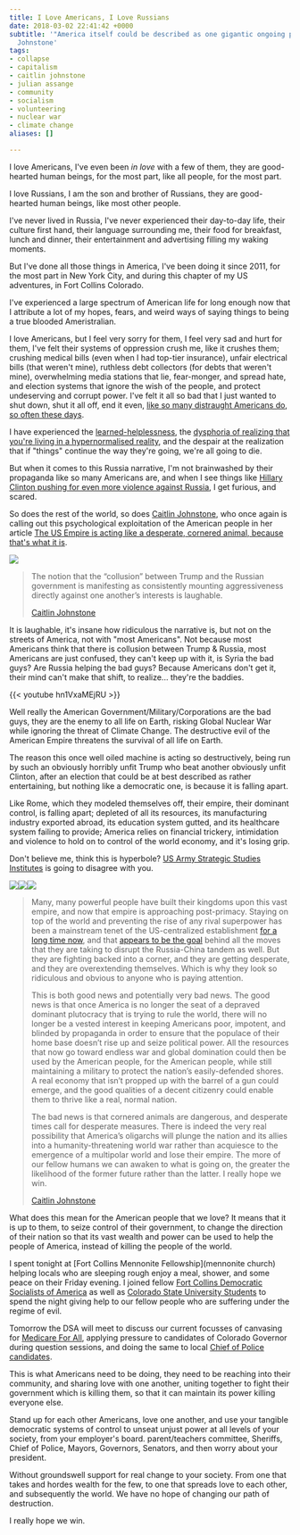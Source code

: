 ```yaml
---
title: I Love Americans, I Love Russians
date: 2018-03-02 22:41:42 +0000
subtitle: '"America itself could be described as one gigantic ongoing psyop" - Caitlin
  Johnstone'
tags:
- collapse
- capitalism
- caitlin johnstone
- julian assange
- community
- socialism
- volunteering
- nuclear war
- climate change
aliases: []

---
```

I love Americans, I've even been _in love_ with a few of them, they are good-hearted human beings, for the most part, like all people, for the most part.

I love Russians, I am the son and brother of Russians, they are good-hearted human beings, like most other people.

I've never lived in Russia, I've never experienced their day-to-day life, their culture first hand, their language surrounding me, their food for breakfast, lunch and dinner, their entertainment and advertising filling my waking moments.

But I've done all those things in America, I've been doing it since 2011, for the most part in New York City, and during this chapter of my US adventures, in Fort Collins Colorado.

I've experienced a large spectrum of American life for long enough now that I attribute a lot of my hopes, fears, and weird ways of saying things to being a true blooded Ameristralian.

I love Americans, but I feel very sorry for them, I feel very sad and hurt for them, I've felt their systems of oppression crush me, like it crushes them; crushing medical bills (even when I had top-tier insurance), unfair electrical bills (that weren't mine), ruthless debt collectors (for debts that weren't mine), overwhelming media stations that lie, fear-monger, and spread hate, and election systems that ignore the wish of the people, and protect undeserving and corrupt power. I've felt it all so bad that I just wanted to shut down, shut it all off, end it even, [like so many distraught Americans do, so often these days](https://www.theguardian.com/us-news/2017/oct/25/americas-opioid-crisis-how-prescription-drugs-sparked-a-national-trauma).

I have experienced the [learned-helplessness](https://en.wikipedia.org/wiki/Learned_helplessness), the [dysphoria of realizing that you're living in a hypernormalised reality](https://dirkkelly.com/hypernormalisation/adam-curtis-chapo-traphouse-donald-trump/), and the despair at the realization that if "things" continue the way they're going, we're all going to die.

But when it comes to this Russia narrative, I'm not brainwashed by their propaganda like so many Americans are, and when I see things like [Hillary Clinton pushing for even more violence against Russia](https://steemit.com/hillaryclinton/@caitlinjohnstone/hillary-demands-even-more-russia-escalations-from-trump-administration), I get furious, and scared.

So does the rest of the world, so does [Caitlin Johnstone](https://caitlinjohnstone.com), who once again is calling out this psychological exploitation of the American people in her article [The US Empire is acting like a desperate, cornered animal, because that's what it is](https://caitlinjohnstone.com/2018/03/02/the-us-empire-is-acting-like-a-desperate-cornered-animal-because-thats-what-it-is/).

![](/uploads/2018/03/03/wtf-clinton.png)

> The notion that the “collusion” between Trump and the Russian government is manifesting as consistently mounting aggressiveness directly against one another’s interests is laughable.
>
> [Caitlin Johnstone](https://caitlinjohnstone.com/2018/03/02/the-us-empire-is-acting-like-a-desperate-cornered-animal-because-thats-what-it-is/)

It is laughable, it's insane how ridiculous the narrative is, but not on the streets of America, not with "most Americans". Not because most Americans think that there is collusion between Trump & Russia, most Americans are just confused, they can't keep up with it, is Syria the bad guys? Are Russia helping the bad guys? Because Americans don't get it, their mind can't make that shift, to realize... they're the baddies.

{{< youtube hn1VxaMEjRU >}}

Well really the American Government/Military/Corporations are the bad guys, they are the enemy to all life on Earth, risking Global Nuclear War while ignoring the threat of Climate Change. The destructive evil of the American Empire threatens the survival of all life on Earth.

The reason this once well oiled machine is acting so destructively, being run by such an obviously horribly unfit Trump who beat another obviously unfit Clinton, after an election that could be at best described as rather entertaining, but nothing like a democratic one, is because it is falling apart.

Like Rome, which they modeled themselves off, their empire, their dominant control, is falling apart; depleted of all its resources, its manufacturing industry exported abroad, its education system gutted, and its healthcare system failing to provide; America relies on financial trickery, intimidation and violence to hold on to control of the world economy, and it's losing grip.

Don't believe me, think this is hyperbole? [US Army Strategic Studies Institutes](https://ssi.armywarcollege.edu/pdffiles/PUB1358.pdf) is going to disagree with you.

![](/uploads/2018/03/03/assange-america-collapsing.png)![](/uploads/2018/03/03/us-strategic-extract.png)![](/uploads/2018/03/03/us-strategic-extract-2.png)

> Many, many powerful people have built their kingdoms upon this vast empire, and now that empire is approaching post-primacy. Staying on top of the world and preventing the rise of any rival superpower has been a mainstream tenet of the US-centralized establishment [for a long time now](https://medium.com/@caityjohnstone/obama-urged-trump-to-continue-neoconservative-foreign-policy-417e1a1f66d2), and that [appears to be the goal](https://steemit.com/trump/@caitlinjohnstone/russiagate-isn-t-about-trump-and-it-isn-t-even-ultimately-about-russia) behind all the moves that they are taking to disrupt the Russia-China tandem as well. But they are fighting backed into a corner, and they are getting desperate, and they are overextending themselves. Which is why they look so ridiculous and obvious to anyone who is paying attention.
>
> This is both good news and potentially very bad news. The good news is that once America is no longer the seat of a depraved dominant plutocracy that is trying to rule the world, there will no longer be a vested interest in keeping Americans poor, impotent, and blinded by propaganda in order to ensure that the populace of their home base doesn’t rise up and seize political power. All the resources that now go toward endless war and global domination could then be used by the American people, for the American people, while still maintaining a military to protect the nation’s easily-defended shores. A real economy that isn’t propped up with the barrel of a gun could emerge, and the good qualities of a decent citizenry could enable them to thrive like a real, normal nation.
>
> The bad news is that cornered animals are dangerous, and desperate times call for desperate measures. There is indeed the very real possibility that America’s oligarchs will plunge the nation and its allies into a humanity-threatening world war rather than acquiesce to the emergence of a multipolar world and lose their empire. The more of our fellow humans we can awaken to what is going on, the greater the likelihood of the former future rather than the latter. I really hope we win.
>
> [Caitlin Johnstone](https://caitlinjohnstone.com/2018/03/02/the-us-empire-is-acting-like-a-desperate-cornered-animal-because-thats-what-it-is/)

What does this mean for the American people that we love? It means that it is up to them, to seize control of their government, to change the direction of their nation so that its vast wealth and power can be used to help the people of America, instead of killing the people of the world.

I spent tonight at [Fort Collins Mennonite Fellowship](mennonite church)  helping locals who are sleeping rough enjoy a meal, shower, and some peace on their Friday evening. I joined fellow [Fort Collins Democratic Socialists of America](https://www.facebook.com/DSAFortCollins/) as well as [Colorado State University Students](https://www.colostate.edu/) to spend the night giving help to our fellow people who are suffering under the regime of evil.

Tomorrow the DSA will meet to discuss our current focusses of canvasing for [Medicare For All](https://medicareforall.dsausa.org/organizing-guide/medicare-for-all-faq), applying pressure to candidates of Colorado Governor during question sessions, and doing the same to local [Chief of Police candidates](https://www.coloradoan.com/story/news/2018/03/01/meet-5-candidates-vying-become-fort-collins-next-police-chief/382208002/).

This is what Americans need to be doing, they need to be reaching into their community, and sharing love with one another, uniting together to fight their government which is killing them, so that it can maintain its power killing everyone else.

Stand up for each other Americans, love one another, and use your tangible democratic systems of control to unseat unjust power at all levels of your society, from your employer's board. parent/teachers committee, Sheriffs, Chief of Police, Mayors, Governors, Senators, and then worry about your president.

Without groundswell support for real change to your society. From one that takes and hordes wealth for the few, to one that spreads love to each other, and subsequently the world. We have no hope of changing our path of destruction.

I really hope we win.